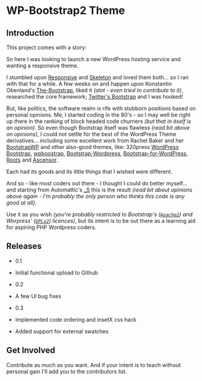 WP-Bootstrap2 Theme
===================


Introduction
------------

This project comes with a story:

So here I was looking to launch a new WordPress hosting service and wanting a responsive theme.

I stumbled upon
[Responsive]( http://themeid.com/responsive-theme/) and
[Skeleton]( http://github.com/simplethemes/skeleton_wp)
and loved them both... so I ran with that for a while. A few weeks on and happen upon
Konstantin Obenland's [The-Bootstrap]( http://en.wp.obenland.it/the-bootstrap/),
liked it _\(alot - even tried to contribute to it\)_, researched the core framework;
[Twitter's Bootstrap]( http://github.com/twitter/bootstrap/) and I was hooked!

But, like politics, the software realm is rife with stubborn positions based on personal opinions.
Me, I started coding in the 80's - so I may well be right up there in the ranking of block headed code churners
_\(but that in itself is an opinion\)_. So even though Bootstrap itself was flawless _\(read bit above on opinions\)_,
I could not settle for the best of the WordPress Theme derivatives... including some excellent work from Rachel Baker and
her [BootstrapWP](http://rachelbaker.me/bootstrapwp-theme-twitter-bootstrap-for-wordpress/) and other also-good themes, like:
320press [WordPress Bootstrap]( http://320press.com/wpbs/),
[wpboostrap]( http://wpbootstrap.iubenda.com/),
[Bootstrap-Wordpress]( http://github.com/envex/Bootstrap-WordPress),
[Bootstrap-for-WordPress]( http://github.com/enile8/Bootstrap-for-WordPress),
[Roots](http://www.rootstheme.com/) and
[Ascensor](http://bragthemes.com/theme/ascensorpress/).

Each had its goods and its little things that I wished were different.

And so - like most coders out there - I thought I could do better myself... and starting from
Automattic's [_S](http://github.com/Automattic/_s)
this is the result _\(read bit about opinions above again - I'm probably the only person who thinks this code is any good at all\)_.

Use it as you wish _\(you're probably restricted to Bootstrap's \([`Apache2`](http://www.apache.org/licenses/LICENSE-2.0)\)
and Worpress' \([`GPLv2`](http://www.gnu.org/licenses/gpl-2.0.html)\) licences\)_,
but its intent is to be out there as a learning aid for aspiring
PHP Wordpress coders.

Releases
--------

*  0.1

  *  Initial functional upload to Github
  
*  0.2

  *  A few UI bug fixes
  
*  0.3

  *  Implemented code ordering and insetX css hack
  *  Added support for external swatches
  

Get Involved
------------

Contribute as much as you want.  And if your intent is to teach without personal gain I'll add you to the contributors list.
